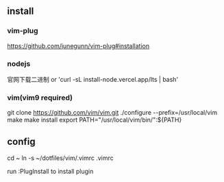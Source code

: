 ## install
### vim-plug
https://github.com/junegunn/vim-plug#installation

### nodejs
官网下载二进制 or 'curl -sL install-node.vercel.app/lts | bash'

### vim(vim9 required)
git clone  https://github.com/vim/vim.git
./configure --prefix=/usr/local/vim
make 
make install
export PATH="/usr/local/vim/bin/":${PATH}

## config
cd ~
ln -s ~/dotfiles/vim/.vimrc .vimrc

run :PlugInstall to install plugin
